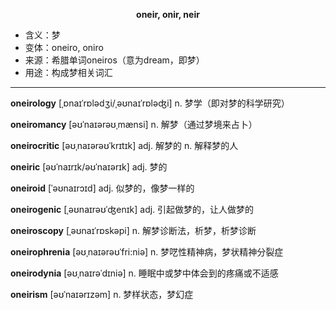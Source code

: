 
**<center>oneir, onir, neir</center>**

- <span class="definition">含义：梦</span>
- <span class="definition">变体：oneiro, oniro</span>
- <span class="definition">来源：希腊单词oneiros（意为dream，即梦）</span>
- <span class="definition">用途：构成梦相关词汇</span>


---


<span class="vocabulary">**oneirology**</span> [ˌɒnaɪˈrɒlədʒi/ˌəʊnaɪˈrɒləʤi] n. 梦学（即对梦的科学研究）

<span class="vocabulary">**oneiromancy**</span> [əʊˈnaɪərəʊˌmænsi] n. 解梦（通过梦境来占卜）

<span class="vocabulary">**oneirocritic**</span> [əʊˌnaɪərəʊˈkrɪtɪk] adj. 解梦的 n. 解释梦的人

<span class="vocabulary">**oneiric**</span> [əʊˈnaɪrɪk/əʊˈnaɪərɪk] adj. 梦的

<span class="vocabulary">**oneiroid**</span> [ˈəʊnaɪrɔɪd] adj. 似梦的，像梦一样的 

<span class="vocabulary">**oneirogenic**</span> [ˌəʊnaɪrəʊˈʤenɪk] adj. 引起做梦的，让人做梦的

<span class="vocabulary">**oneiroscopy**</span> [ˌəʊnaɪˈrɒskəpi] n. 解梦诊断法，析梦，析梦诊断

<span class="vocabulary">**oneirophrenia**</span> [əʊˌnaɪərəʊˈfri:niə] n. 梦呓性精神病，梦状精神分裂症

<span class="vocabulary">**oneirodynia**</span> [əʊˌnaɪrəˈdɪniə] n. 睡眠中或梦中体会到的疼痛或不适感

<span class="vocabulary">**oneirism**</span> [əʊˈnaɪərɪzəm] n. 梦样状态，梦幻症
